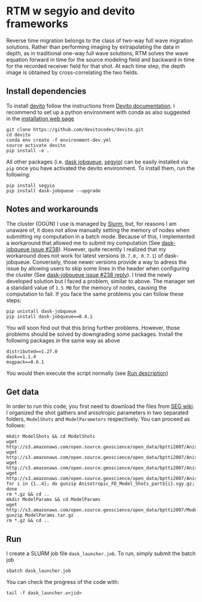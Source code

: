 # RTM w segyio and devito frameworks
Reverse time migration belongs to the class of two-way full wave migration solutions. Rather than performing imaging by extrapolating the data in depth, as in traditional one-way full wave solutions, RTM solves the wave equation forward in time for the source modeling field and backward in time for the recorded receiver field for that shot. At each time step, the depth image is obtained by cross-correlating the two fields. 

## Install dependencies  
To install [devito](https://www.devitoproject.org/) follow the instructions from [Devito documentation](https://www.devitoproject.org/devito/download.html). I recommend to set up a python environment with conda as also suggested in the [installation web page](https://www.devitoproject.org/devito/download.html#conda-environment) 
```
git clone https://github.com/devitocodes/devito.git
cd devito
conda env create -f environment-dev.yml
source activate devito
pip install -e .
```  
All other packages (i.e. [dask jobqueue](https://github.com/dask/dask-jobqueue), [segyio](https://github.com/equinor/segyio)) can be easily installed via `pip` once you have activated the devito environment. To install them, run the following:
```
pip install segyio
pip install dask-jobqueue --upgrade
```
## Notes and workarounds  

The cluster (OGÚN) I use is managed by [Slurm](https://slurm.schedmd.com/overview.html), but, for reasons I am unaware of, it does not allow manually setting the memory of nodes when submitting my computation in a batch mode. Because of this, I implemented a workaround that allowed me to submit my computation (See [dask-jobqueue issue #238](https://github.com/dask/dask-jobqueue/issues/238#issuecomment-468376008)). However, quite recently I realized that my workaround does not work for latest versions (`0.7.0, 0.7.1`) of dask-jobqueue. Conversely, those newer versions provide a way to adress the issue by allowing users to skip some lines in the header when configuring the cluster (See [dask-jobqueue issue #238 reply](https://github.com/dask/dask-jobqueue/issues/238#issuecomment-629994873)). I tried the newly developed solution but I faced a problem, similar to above. The manager set a standard value of `1.5 MB` for the memory of nodes, causing the computation to fail. If you face the same problems you can follow these steps:
```
pip unistall dask-jobqueue
pip install dask-jobqueue==0.4.1
```
You will soon find out that this bring further problems. However, those problems should be solved by downgrading some packages. Install the following packages in the same way as above  
```
distributed==1.27.0
dask==1.1.4
msgpack==0.6.1
```
You would then execute the script normally (see [Run description](#run))

## Get data
In order to run this code, you first need to download the files from [SEG wiki](https://wiki.seg.org/wiki/2007_BP_Anisotropic_Velocity_Benchmark). I organized the shot gathers and anisotropic parameters in two separated folders, `ModelShots` and `ModelParameters` respectively. You can proceed as follows:   
```
mkdir ModelShots && cd ModelShots
wget http://s3.amazonaws.com/open.source.geoscience/open_data/bptti2007/Anisotropic_FD_Model_Shots_part1.sgy.gz
wget http://s3.amazonaws.com/open.source.geoscience/open_data/bptti2007/Anisotropic_FD_Model_Shots_part2.sgy.gz
wget http://s3.amazonaws.com/open.source.geoscience/open_data/bptti2007/Anisotropic_FD_Model_Shots_part3.sgy.gz
wget http://s3.amazonaws.com/open.source.geoscience/open_data/bptti2007/Anisotropic_FD_Model_Shots_part4.sgy.gz
for i in {1..4}; do gunzip Anisotropic_FD_Model_Shots_part${i}.sgy.gz; done
rm *.gz && cd ..
mkdir ModelParams && cd ModelParams
wget http://s3.amazonaws.com/open.source.geoscience/open_data/bptti2007/ModelParams.tar.gz
gunzip ModelParams.tar.gz
rm *.gz && cd ..
```
## Run
I create a SLURM job file `dask_launcher.job`. To run, simply submit the batch job
```
sbatch dask_launcher.job
```
You can check the progress of the code with:  
```
tail -f dask_launcher.o<jid>
```
